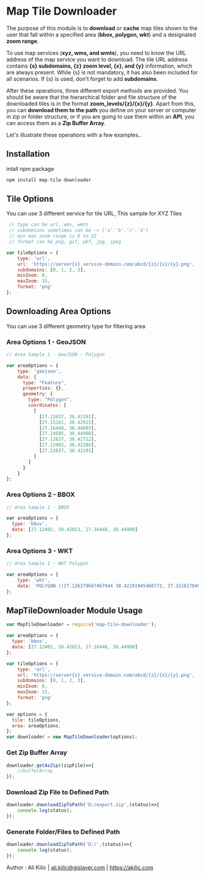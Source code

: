 
# Map Tile Downloader

The purpose of this module is to **download** or **cache** map tiles shown to the user that fall within a specified area (**bbox, polygon, wkt**) and a designated **zoom range**.

To use map services (**xyz, wms, and wmts**), you need to know the URL address of the map service you want to download. The tile URL address contains **{s} subdomains, {z} zoom level, {x}, and {y}** information, which are always present. While {s} is not mandatory, it has also been included for all scenarios. If {s} is used, don't forget to add **subdomains**.

After these operations, three different export methods are provided. You should be aware that the hierarchical folder and file structure of the downloaded tiles is in the format **zoom_levels/{z}/{x}/{y}**. Apart from this, you can **download them to the path** you define on your server or computer in zip or folder structure, or if you are going to use them within an **API**, you can access them as a **Zip Buffer Array**.

Let's illustrate these operations with a few examples..

## Installation
intall npm package
```javascript
npm install map-tile-downloader
```


## Tile Options
You can use 3 different service for tile URL, This sample for XYZ Tiles
```javascript
 // type can be url, wms, wmts
 // subdomians sometimes can be -> ['a','b','c','d']
 // min max zoom range is 0 to 22
 // format can be png, gif, pbf, jpg, jpeg

var tileOptions = {
    type: 'url',
    url: 'https://server{s}.service-domain.com/abcd/{z}/{x}/{y}.png',
    subdomains: [0, 1, 2, 3],  
    minZoom: 0,
    maxZoom: 15,
    format: 'png'
};
```
## Downloading Area Options
You can use 3 different geometry type for filtering area
### Area Options 1 - GeoJSON
```javascript
// Area Sample 1 - GeoJSON - Polygon

var areaOptions = {
    type: 'geojson',
    data: {
      type: "Feature",
      properties: {},
      geometry: {
        type: "Polygon",
        coordinates: [
          [
            [27.12637, 38.42191],
            [27.15161, 38.42013],
            [27.16448, 38.44603],
            [27.14505, 38.44900],
            [27.12637, 38.42712],
            [27.12402, 38.42284],
            [27.12637, 38.42191]
          ]
        ]
      }
    }
};
```
### Area Options 2 - BBOX
```javascript
// Area Sample 1 - BBOX

var areaOptions = {
  type: 'bbox',
  data: [27.12402, 38.42013, 27.16448, 38.44900]
};
```

### Area Options 3 - WKT
```javascript
// Area Sample 1 - WKT Polygon

var areaOptions = {
    type: 'wkt',
    data: 'POLYGON ((27.126379667467944 38.42191945460772, 27.151617849934297 38.420139862716354, 27.16448932299207 38.44603848581883, 27.145055922492958 38.449003384245714, 27.126379667467944 38.42712615684721, 27.124024103770523 38.422842188698525, 27.126379667467944 38.42191945460772))'
};
```


## MapTileDownloader Module Usage
```javascript
var MapTileDownloader = require('map-tile-downloader');

var areaOptions = {
  type: 'bbox',
  data: [27.12402, 38.42013, 27.16448, 38.44900]
};

var tileOptions = {
    type: 'url',
    url: 'https://server{s}.service-domain.com/abcd/{z}/{x}/{y}.png',
    subdomains: [0, 1, 2, 3],  
    minZoom: 0,
    maxZoom: 15,
    format: 'png'
};

var options = {
  tile: tileOptions,
  area: areaOptions,
};
var downloader = new MapTileDownloader(options);


```

### Get Zip Buffer Array
```javascript
downloader.getAsZip((zipFile)=>{
    //bufferArray
});
```

### Download Zip File to Defined Path
```javascript
downloader.downloadZipToPath('D:/export.zip',(status)=>{
    console.log(status);
});
```

### Generate Folder/Files to Defined Path
```javascript
downloader.downloadZipToPath('D:/',(status)=>{
    console.log(status);
});
```

Author : Ali Kilic | ali.kilic@gislayer.com | https://akilic.com